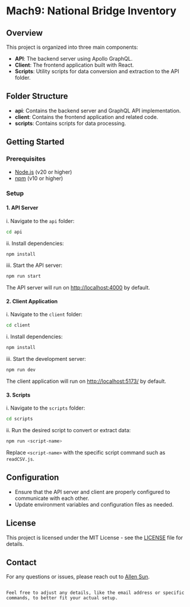 # Mach9: National Bridge Inventory

## Overview

This project is organized into three main components:
- **API**: The backend server using Apollo GraphQL.
- **Client**: The frontend application built with React.
- **Scripts**: Utility scripts for data conversion and extraction to the API folder.

## Folder Structure

- **api**: Contains the backend server and GraphQL API implementation.
- **client**: Contains the frontend application and related code.
- **scripts**: Contains scripts for data processing.

## Getting Started

### Prerequisites

- [Node.js](https://nodejs.org/) (v20 or higher)
- [npm](https://www.npmjs.com/) (v10 or higher)

### Setup

#### 1. API Server

i. Navigate to the `api` folder:
   ```bash
   cd api
   ```

ii. Install dependencies:
   ```bash
   npm install
   ```

iii. Start the API server:
   ```bash
   npm run start
   ```

   The API server will run on [http://localhost:4000](http://localhost:4000) by default.

#### 2. Client Application

i. Navigate to the `client` folder:
   ```bash
   cd client
   ```

i. Install dependencies:
   ```bash
   npm install
   ```

iii. Start the development server:
   ```bash
   npm run dev
   ```

   The client application will run on [http://localhost:5173/](http://localhost:5173/) by default.

#### 3. Scripts

i. Navigate to the `scripts` folder:
   ```bash
   cd scripts
   ```

ii. Run the desired script to convert or extract data:
   ```bash
   npm run <script-name>
   ```

   Replace `<script-name>` with the specific script command such as `readCSV.js`.

## Configuration

- Ensure that the API server and client are properly configured to communicate with each other.
- Update environment variables and configuration files as needed.


## License

This project is licensed under the MIT License - see the [LICENSE](LICENSE) file for details.

## Contact

For any questions or issues, please reach out to [Allen Sun](mailto:alsiam.dev@gmail.com).

```

Feel free to adjust any details, like the email address or specific commands, to better fit your actual setup.